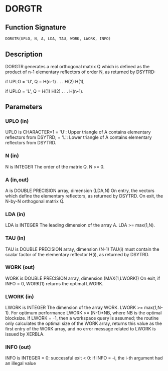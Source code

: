 # DORGTR

## Function Signature

```fortran
DORGTR(UPLO, N, A, LDA, TAU, WORK, LWORK, INFO)
```

## Description


 DORGTR generates a real orthogonal matrix Q which is defined as the
 product of n-1 elementary reflectors of order N, as returned by
 DSYTRD:

 if UPLO = 'U', Q = H(n-1) . . . H(2) H(1),

 if UPLO = 'L', Q = H(1) H(2) . . . H(n-1).

## Parameters

### UPLO (in)

UPLO is CHARACTER*1 = 'U': Upper triangle of A contains elementary reflectors from DSYTRD; = 'L': Lower triangle of A contains elementary reflectors from DSYTRD.

### N (in)

N is INTEGER The order of the matrix Q. N >= 0.

### A (in,out)

A is DOUBLE PRECISION array, dimension (LDA,N) On entry, the vectors which define the elementary reflectors, as returned by DSYTRD. On exit, the N-by-N orthogonal matrix Q.

### LDA (in)

LDA is INTEGER The leading dimension of the array A. LDA >= max(1,N).

### TAU (in)

TAU is DOUBLE PRECISION array, dimension (N-1) TAU(i) must contain the scalar factor of the elementary reflector H(i), as returned by DSYTRD.

### WORK (out)

WORK is DOUBLE PRECISION array, dimension (MAX(1,LWORK)) On exit, if INFO = 0, WORK(1) returns the optimal LWORK.

### LWORK (in)

LWORK is INTEGER The dimension of the array WORK. LWORK >= max(1,N-1). For optimum performance LWORK >= (N-1)*NB, where NB is the optimal blocksize. If LWORK = -1, then a workspace query is assumed; the routine only calculates the optimal size of the WORK array, returns this value as the first entry of the WORK array, and no error message related to LWORK is issued by XERBLA.

### INFO (out)

INFO is INTEGER = 0: successful exit < 0: if INFO = -i, the i-th argument had an illegal value


